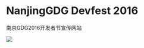 # NanjingGDG Devfest 2016

南京GDG2016开发者节宣传网站

![](http://ww1.sinaimg.cn/large/8df27f17gw1f7j7ruqw3hj21kw12a1ji.jpg)
